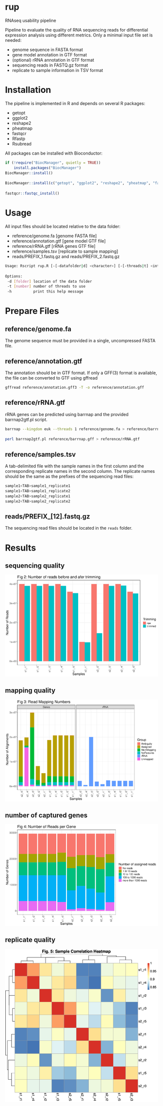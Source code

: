 # rup

RNAseq usability pipeline

Pipeline to evaluate the quality of RNA sequencing reads for differential expression analysis using different metrics. Only a minimal input file set is needed:

 - genome sequence in FASTA format
 - gene model annotation in GTF format
 - (optional) rRNA annotation in GTF format
 - sequencing reads in FASTQ.gz format
 - replicate to sample information in TSV format

# Installation

The pipeline is implemented in R and depends on several R packages:

 - getopt
 - ggplot2
 - reshape2
 - pheatmap
 - fastqcr
 - Rfastp
 - Rsubread
 
All packages can be installed with Bioconductor: 

```R
if (!require("BiocManager", quietly = TRUE))
    install.packages("BiocManager")
BiocManager::install()

BiocManager::install(c("getopt", "ggplot2", "reshape2", "pheatmap", "fastqcr", "Rfastp", "Rsubread"))

fastqcr::fastqc_install()
```

# Usage

All input files should be located relative to the data folder:

 - reference/genome.fa [genome FASTA file]
 - reference/annotation.gtf [gene model GTF file]
 - reference/rRNA.gtf [rRNA genes GTF file]
 - reference/samples.tsv [replicate to sample mapping]
 - reads/PREFIX\_1.fastq.gz and reads/PREFIX\_2.fastq.gz

```bash
Usage: Rscript rup.R [-[-datafolder|d] <character>] [-[-threads|t] <integer>] [-[-help|h]]

Options:
 -d [folder] location of the data folder
 -t [number] number of threads to use
 -h          print this help message
```

# Prepare Files

## reference/genome.fa

The genome sequence must be provided in a single, uncompressed FASTA file.

## reference/annotation.gtf

The annotation should be in GTF format.
If only a GFF(3) format is available, the file can be converted to GTF using gffread

```bash
gffread reference/annotation.gff3 -T -o reference/annotation.gff
```

## reference/rRNA.gtf

rRNA genes can be predicted using barrnap and the provided barrnap2gtf.pl script.

```bash
barrnap --kingdom euk --threads 1 reference/genome.fa > reference/barrnap.gff

perl barrnap2gtf.pl reference/barrnap.gff > reference/rRNA.gtf
```

## reference/samples.tsv

A tab-delimited file with the sample names in the first column and the corresponding replicate names in the second column. The replicate names should be the same as the prefixes of the sequencing read files:

```bash
sample1<TAB>sample1_replicate1
sample1<TAB>sample1_replicate2
sample2<TAB>sample2_replicate1
sample2<TAB>sample2_replicate2
```

## reads/PREFIX_[12].fastq.gz

The sequencing read files should be located in the `reads` folder.


# Results

## sequencing quality 

![Number of reads before and after trimming](https://github.com/oliverrupp/rup/blob/main/images/Fig2.png?raw=true)

## mapping quality

![Read Mapping Number](https://github.com/oliverrupp/rup/blob/main/images/Fig3.png?raw=true)

## number of captured genes

![Number of Reads per Gene](https://github.com/oliverrupp/rup/blob/main/images/Fig4.png?raw=true)

## replicate quality

![Sample Correlation](https://github.com/oliverrupp/rup/blob/main/images/Fig5.png?raw=true)
